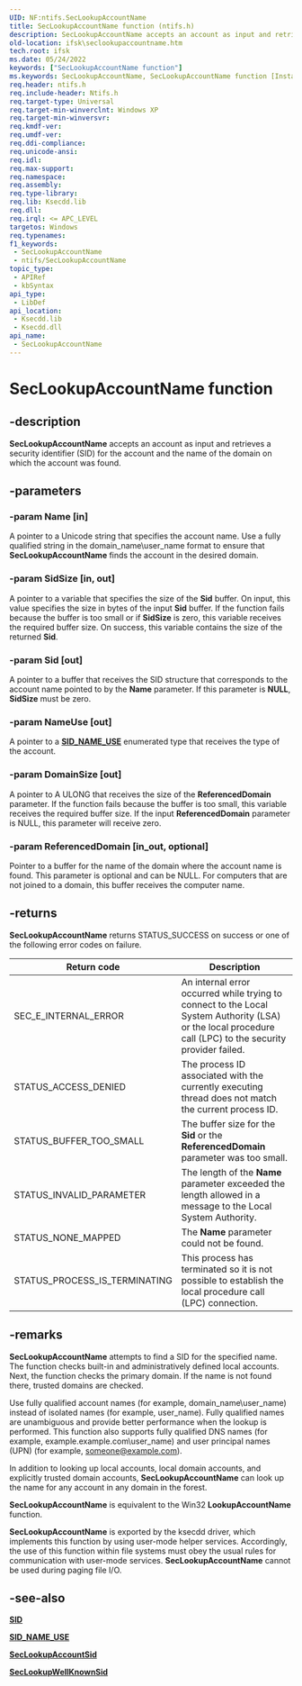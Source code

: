 ```yaml
---
UID: NF:ntifs.SecLookupAccountName
title: SecLookupAccountName function (ntifs.h)
description: SecLookupAccountName accepts an account as input and retrieves a security identifier (SID) for the account and the name of the domain on which the account was found.
old-location: ifsk\seclookupaccountname.htm
tech.root: ifsk
ms.date: 05/24/2022
keywords: ["SecLookupAccountName function"]
ms.keywords: SecLookupAccountName, SecLookupAccountName function [Installable File System Drivers], ifsk.seclookupaccountname, ksecddref_1f4959e5-ea3b-440d-af1b-df05782eefce.xml, ntifs/SecLookupAccountName
req.header: ntifs.h
req.include-header: Ntifs.h
req.target-type: Universal
req.target-min-winverclnt: Windows XP
req.target-min-winversvr: 
req.kmdf-ver: 
req.umdf-ver: 
req.ddi-compliance: 
req.unicode-ansi: 
req.idl: 
req.max-support: 
req.namespace: 
req.assembly: 
req.type-library: 
req.lib: Ksecdd.lib
req.dll: 
req.irql: <= APC_LEVEL
targetos: Windows
req.typenames: 
f1_keywords:
 - SecLookupAccountName
 - ntifs/SecLookupAccountName
topic_type:
 - APIRef
 - kbSyntax
api_type:
 - LibDef
api_location:
 - Ksecdd.lib
 - Ksecdd.dll
api_name:
 - SecLookupAccountName
---
```


# SecLookupAccountName function

## -description

**SecLookupAccountName** accepts an account as input and retrieves a security identifier (SID) for the account and the name of the domain on which the account was found.

## -parameters

### -param Name [in]

A pointer to a Unicode string that specifies the account name. Use a fully qualified string in the domain_name\user_name format to ensure that **SecLookupAccountName** finds the account in the desired domain.

### -param SidSize [in, out]

A pointer to a variable that specifies the size of the **Sid** buffer. On input, this value specifies the size in bytes of the input **Sid** buffer. If the function fails because the buffer is too small or if **SidSize** is zero, this variable receives the required buffer size. On success, this variable contains the size of the returned **Sid**.

### -param Sid [out]

A pointer to a buffer that receives the SID structure that corresponds to the account name pointed to by the **Name** parameter. If this parameter is **NULL**, **SidSize** must be zero.

### -param NameUse [out]

A pointer to a [**SID_NAME_USE**](ne-ntifs-_sid_name_use.md) enumerated type that receives the type of the account.

### -param DomainSize [out]

A pointer to A ULONG that receives the size of the **ReferencedDomain** parameter. If the function fails because the buffer is too small, this variable receives the required buffer size. If the input **ReferencedDomain** parameter is NULL, this parameter will receive zero.

### -param ReferencedDomain [in_out, optional]

Pointer to a buffer for the name of the domain where the account name is found. This parameter is optional and can be NULL. For computers that are not joined to a domain, this buffer receives the computer name.

## -returns

**SecLookupAccountName** returns STATUS_SUCCESS on success or one of the following error codes on failure.

| Return code | Description |
| ----------- | ----------- |
| SEC_E_INTERNAL_ERROR | An internal error occurred while trying to connect to the Local System Authority (LSA) or the local procedure call (LPC) to the security provider failed. |
| STATUS_ACCESS_DENIED | The process ID associated with the currently executing thread does not match the current process ID. |
| STATUS_BUFFER_TOO_SMALL | The buffer size for the **Sid** or the **ReferencedDomain** parameter was too small. |
| STATUS_INVALID_PARAMETER | The length of the **Name** parameter exceeded the length allowed in a message to the Local System Authority. |
| STATUS_NONE_MAPPED | The **Name** parameter could not be found. |
| STATUS_PROCESS_IS_TERMINATING | This process has terminated so it is not possible to establish the local procedure call (LPC) connection. |

## -remarks

**SecLookupAccountName** attempts to find a SID for the specified name. The function checks built-in and administratively defined local accounts. Next, the function checks the primary domain. If the name is not found there, trusted domains are checked.

Use fully qualified account names (for example, domain_name\user_name) instead of isolated names (for example, user_name). Fully qualified names are unambiguous and provide better performance when the lookup is performed. This function also supports fully qualified DNS names (for example, example.example.com\user_name) and user principal names (UPN) (for example, someone@example.com).

In addition to looking up local accounts, local domain accounts, and explicitly trusted domain accounts, **SecLookupAccountName** can look up the name for any account in any domain in the forest.

**SecLookupAccountName** is equivalent to the Win32 **LookupAccountName** function.

**SecLookupAccountName** is exported by the ksecdd driver, which implements this function by using user-mode helper services. Accordingly, the use of this function within file systems must obey the usual rules for communication with user-mode services. **SecLookupAccountName** cannot be used during paging file I/O.

## -see-also

[**SID**](ns-ntifs-_sid.md)

[**SID_NAME_USE**](ne-ntifs-_sid_name_use.md)

[**SecLookupAccountSid**](nf-ntifs-seclookupaccountsid.md)

[**SecLookupWellKnownSid**](nf-ntifs-seclookupwellknownsid.md)
